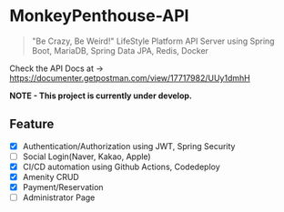 # MonkeyPenthouse-API

> "Be Crazy, Be Weird!" LifeStyle Platform API Server using Spring Boot, MariaDB, Spring Data JPA, Redis, Docker

Check the API Docs at -> https://documenter.getpostman.com/view/17717982/UUy1dmhH

**NOTE - This project is currently under develop.**

## Feature
- [X] Authentication/Authorization using JWT, Spring Security
- [ ] Social Login(Naver, Kakao, Apple)
- [X] CI/CD automation using Github Actions, Codedeploy
- [X] Amenity CRUD
- [X] Payment/Reservation
- [ ] Administrator Page
